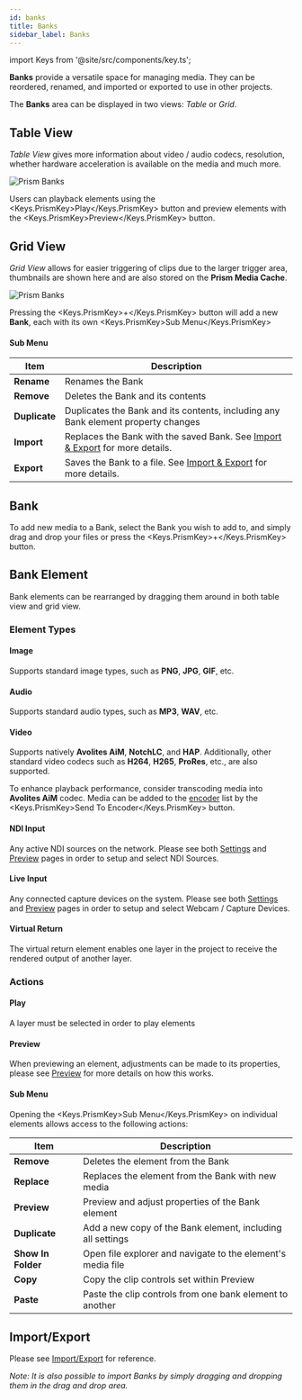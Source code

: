 ```yaml
---
id: banks
title: Banks
sidebar_label: Banks
---
```


import Keys from '@site/src/components/key.ts';

**Banks** provide a versatile space for managing media. They can be reordered, renamed, and imported or exported to use in other projects.

The **Banks** area can be displayed in two views: *Table* or *Grid*. 

## Table View

*Table View* gives more information about video / audio codecs, resolution, whether hardware acceleration is available on the media and much more.

![Prism Banks](/prism-images/play/banks/prism-table-banks.png)

Users can playback elements using the <Keys.PrismKey>Play</Keys.PrismKey> button and preview elements with the <Keys.PrismKey>Preview</Keys.PrismKey> button.

## Grid View

*Grid View* allows for easier triggering of clips due to the larger trigger area, thumbnails are shown here and are also stored on the **Prism Media Cache**.

![Prism Banks](/prism-images/play/banks/prism-grid-banks.png)

Pressing the <Keys.PrismKey>+</Keys.PrismKey> button will add a new **Bank**, each with its own <Keys.PrismKey>Sub Menu</Keys.PrismKey>

#### Sub Menu

| Item | Description |
|--------|--------------|
| **Rename** | Renames the Bank | 
| **Remove**| Deletes the Bank and its contents | 
| **Duplicate**| Duplicates the Bank and its contents, including any Bank element property changes | 
| **Import** | Replaces the Bank with the saved Bank. See [Import & Export](../quick-start/import-export.md) for more details. | 
| **Export** | Saves the Bank to a file. See [Import & Export](../quick-start/import-export.md) for more details. | 

## Bank

To add new media to a Bank, select the Bank you wish to add to, and simply drag and drop your files or press the <Keys.PrismKey>+</Keys.PrismKey> button.

## Bank Element
Bank elements can be rearranged by dragging them around in both table view and grid view.

### Element Types

#### Image 

Supports standard image types, such as **PNG**, **JPG**, **GIF**, etc.

#### Audio
Supports standard audio types, such as **MP3**, **WAV**, etc.

#### Video
Supports natively **Avolites AiM**, **NotchLC**, and **HAP**.
Additionally, other standard video codecs such as **H264**, **H265**, **ProRes**, etc., are also supported.

To enhance playback performance, consider transcoding media into **Avolites AiM** codec. Media can be added to the [encoder](../encoder/encoder.md) list by the <Keys.PrismKey>Send To Encoder</Keys.PrismKey> button. 

#### NDI Input
Any active NDI sources on the network.
Please see both [Settings](../settings/settings-inputs.md) and [Preview](../quick-start/preview.md) pages in order to setup and select NDI Sources.

#### Live Input
Any connected capture devices on the system.
Please see both [Settings](../settings/settings-inputs.md) and [Preview](../quick-start/preview.md) pages in order to setup and select Webcam / Capture Devices.

#### Virtual Return
The virtual return element enables one layer in the project to receive the rendered output of another layer.

### Actions

#### Play

A layer must be selected in order to play elements

#### Preview

When previewing an element, adjustments can be made to its properties, please see [Preview](../quick-start/preview.md) for more details on how this works.

#### Sub Menu

Opening the <Keys.PrismKey>Sub Menu</Keys.PrismKey> on individual elements allows access to the following actions:

| Item | Description |
|--------|--------------|
| **Remove** | Deletes the element from the Bank | 
| **Replace** | Replaces the element from the Bank with new media | 
| **Preview** | Preview and adjust properties of the Bank element | 
| **Duplicate**| Add a new copy of the Bank element, including all settings | 
| **Show In Folder** | Open file explorer and navigate to the element's media file |
| **Copy** | Copy the clip controls set within Preview |
| **Paste** | Paste the clip controls from one bank element to another |

## Import/Export

Please see [Import/Export](../quick-start/import-export.md) for reference.

*Note: It is also possible to import Banks by simply dragging and dropping them in the drag and drop area.*